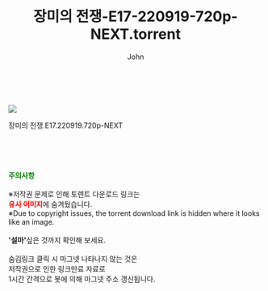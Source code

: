 ﻿---
layout: post
title:  "    장미의 전쟁-E17-220919-720p-NEXT.torrent"
author: John
categories: [ TV ]
tags: [  ]
image: https://torrentrj54.com/uploadfile/full/216f1054fc6813110da0ad69640588f8c5ef16fe.jpg 
description: "    장미의 전쟁-E17-220919-720p-NEXT torrent 정보 공유"
toc: true
toc_sticky: true
---

<br>
<p><img src="https://torrentrj54.com/uploadfile/full/216f1054fc6813110da0ad69640588f8c5ef16fe.jpg"/></p>
 장미의 전쟁.E17.220919.720p-NEXT  
    
<br><br><br>
<p data-ke-size="size16"><b><span style="color: green;">주의사항</span></b><br /><br />※저작권 문제로 인해 토렌트 다운로드 링크는<br /><b><span style="color: red;">유사 이미지</span></b>에 숨겨뒀습니다.<br />※Due to copyright issues, the torrent download link is hidden where it looks like an image.<br /><br /><b>'설마'</b>싶은 것까지 확인해 보세요.<br /><br />숨김링크 클릭 시 마그넷 나타나지 않는 것은<br />저작권으로 인한 링크만료 자료로<br />1시간 간격으로 봇에 의해 마그넷 주소 갱신됩니다.</p>
